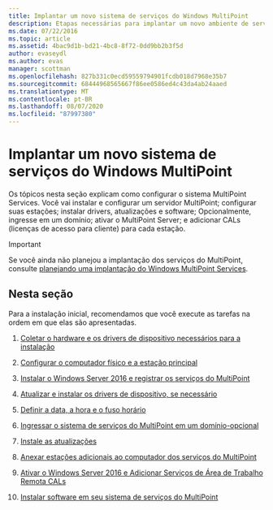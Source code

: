 ```yaml
---
title: Implantar um novo sistema de serviços do Windows MultiPoint
description: Etapas necessárias para implantar um novo ambiente de serviços do MultiPoint
ms.date: 07/22/2016
ms.topic: article
ms.assetid: 4bac9d1b-bd21-4bc8-8f72-0dd9bb2b3f5d
author: evaseydl
ms.author: evas
manager: scottman
ms.openlocfilehash: 827b331c0ecd59559794901fcdb018d7968e35b7
ms.sourcegitcommit: 68444968565667f86ee0586ed4c43da4ab24aaed
ms.translationtype: MT
ms.contentlocale: pt-BR
ms.lasthandoff: 08/07/2020
ms.locfileid: "87997380"
---
```

# <a name="deploy-a-new-windows-multipoint-services-system"></a>Implantar um novo sistema de serviços do Windows MultiPoint
Os tópicos nesta seção explicam como configurar o sistema MultiPoint Services. Você vai instalar e configurar um servidor MultiPoint; configurar suas estações; instalar drivers, atualizações e software; Opcionalmente, ingresse em um domínio; ativar o MultiPoint Server; e adicionar CALs (licenças de acesso para cliente) para cada estação.

> [!IMPORTANT]
> Se você ainda não planejou a implantação dos serviços do MultiPoint, consulte [planejando uma implantação do Windows MultiPoint Services](Planning-a-MultiPoint-Services-Deployment.md).

## <a name="in-this-section"></a>Nesta seção
Para a instalação inicial, recomendamos que você execute as tarefas na ordem em que elas são apresentadas.

1.  [Coletar o hardware e os drivers de dispositivo necessários para a instalação](./multipoint-hardware-device-drivers.md)

2.  [Configurar o computador físico e a estação principal](Set-up-the-physical-computer-and-primary-station.md)

3.  [Instalar o Windows Server 2016 e registrar os serviços do MultiPoint](Install-MultiPoint-services.md)

4.  [Atualizar e instalar os drivers de dispositivo, se necessário](Update-and-install-device-drivers-if-needed.md)

5.  [Definir a data, a hora e o fuso horário](./set-the-date-time.md)

6.  [Ingressar o sistema de serviços do MultiPoint em um domínio-opcional](./join-multipoint-services-to-a-domain.md)

7.  [Instale as atualizações](Install-updates.md)

8.  [Anexar estações adicionais ao computador dos serviços do MultiPoint](./multipoint-attach-additional-stations.md)

9. [Ativar o Windows Server 2016 e Adicionar Serviços de Área de Trabalho Remota CALs](./manage-client-access-licenses.md)

10. [Instalar software em seu sistema de serviços do MultiPoint](./install-software-on-multipoint.md)